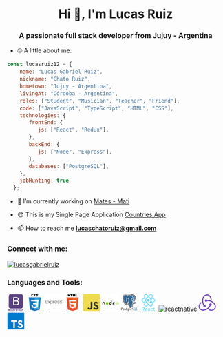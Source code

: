 <h1 align="center">Hi 👋, I'm Lucas Ruiz</h1>
<h3 align="center">A passionate full stack developer from Jujuy - Argentina</h3>

- 🤓 A little about me:
```javascript
const lucasruiz12 = {
    name: "Lucas Gabriel Ruiz",
    nickname: "Chato Ruiz",
    hometown: "Jujuy - Argentina",
    livingAt: "Córdoba - Argentina",
    roles: ["Student", "Musician", "Teacher", "Friend"],
    code: ["JavaScript", "TypeScript", "HTML", "CSS"],
    technologies: {
       frontEnd: {
          js: ["React", "Redux"],
       },
       backEnd: {
          js: ["Node", "Express"],
       },
       databases: ["PostgreSQL"],
    },
    jobHunting: true
  }; 
```
- 🔭 I’m currently working on [Mates - Mati](https://github.com/guidoabelleira/E-Commerce-PF10)

- 😎 This is my Single Page Application [Countries App](https://github.com/lucasruiz12/PI-Countries)

- 📫 How to reach me **lucaschatoruiz@gmail.com**

<h3 align="left">Connect with me:</h3>
<p align="left">
<a href="https://linkedin.com/in/lucasgabrielruiz" target="blank"><img align="center" src="https://raw.githubusercontent.com/rahuldkjain/github-profile-readme-generator/master/src/images/icons/Social/linked-in-alt.svg" alt="lucasgabrielruiz" height="30" width="40" /></a>
</p>

<h3 align="left">Languages and Tools:</h3>
<p align="left"> <a href="https://getbootstrap.com" target="_blank"> <img src="https://raw.githubusercontent.com/devicons/devicon/master/icons/bootstrap/bootstrap-plain-wordmark.svg" alt="bootstrap" width="40" height="40"/> </a> <a href="https://www.w3schools.com/css/" target="_blank"> <img src="https://raw.githubusercontent.com/devicons/devicon/master/icons/css3/css3-original-wordmark.svg" alt="css3" width="40" height="40"/> </a> <a href="https://expressjs.com" target="_blank"> <img src="https://raw.githubusercontent.com/devicons/devicon/master/icons/express/express-original-wordmark.svg" alt="express" width="40" height="40"/> </a> <a href="https://www.w3.org/html/" target="_blank"> <img src="https://raw.githubusercontent.com/devicons/devicon/master/icons/html5/html5-original-wordmark.svg" alt="html5" width="40" height="40"/> </a> <a href="https://developer.mozilla.org/en-US/docs/Web/JavaScript" target="_blank"> <img src="https://raw.githubusercontent.com/devicons/devicon/master/icons/javascript/javascript-original.svg" alt="javascript" width="40" height="40"/> </a> <a href="https://nodejs.org" target="_blank"> <img src="https://raw.githubusercontent.com/devicons/devicon/master/icons/nodejs/nodejs-original-wordmark.svg" alt="nodejs" width="40" height="40"/> </a> <a href="https://www.postgresql.org" target="_blank"> <img src="https://raw.githubusercontent.com/devicons/devicon/master/icons/postgresql/postgresql-original-wordmark.svg" alt="postgresql" width="40" height="40"/> </a> <a href="https://reactjs.org/" target="_blank"> <img src="https://raw.githubusercontent.com/devicons/devicon/master/icons/react/react-original-wordmark.svg" alt="react" width="40" height="40"/> </a> <a href="https://reactnative.dev/" target="_blank"> <img src="https://reactnative.dev/img/header_logo.svg" alt="reactnative" width="40" height="40"/> </a> <a href="https://redux.js.org" target="_blank"> <img src="https://raw.githubusercontent.com/devicons/devicon/master/icons/redux/redux-original.svg" alt="redux" width="40" height="40"/> </a> <a href="https://www.typescriptlang.org/" target="_blank"> <img src="https://raw.githubusercontent.com/devicons/devicon/master/icons/typescript/typescript-original.svg" alt="typescript" width="40" height="40"/> </a> </p>
